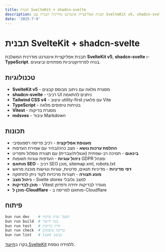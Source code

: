 ```yaml
---
title: תבנית SvelteKit + shadcn-svelte
description: תבנית אפליקציית אינטרנט מודרנית הבנויה עם SvelteKit v5, shadcn-svelte ו-TypeScript.
date: '2025-7-9'
---
```


# תבנית SvelteKit + shadcn-svelte

תבנית אפליקציית אינטרנט מודרנית המשלבת **SvelteKit v5**, **shadcn-svelte** ו-**TypeScript**. בנויה לפרודוקטיביות מפתחים וביצועים.

## טכנולוגיות

- **SvelteKit v5** - מסגרת מלאה עם ניתוב מבוסס קבצים
- **shadcn-svelte** - רכיבי UI ניתנים להתאמה
- **Tailwind CSS v4** - עיצוב utility-first עם פלאגין Vite
- **TypeScript** - בטיחות טיפוסים מלאה
- **Vitest** - מסגרת בדיקות
- **mdsvex** - עיבוד Markdown

## תכונות

- **מעטפת אפליקציה** - רכיב פריסה רספונסיבי
- **החלפת ערכות נושא** - מצב כהה/בהיר עם שמירת העדפות
- **בינאום** - תמיכה רב-שפתית (אנגלית/עברית) עם תצורת מסלול ותפריט
- **ניהול עוגיות** - העדפות עוגיות תואמות GDPR ומנהל
- **מותאם SEO** - רכיב SEO מוכן, sitemap.xml, robots.txt
- **דפי מדיניות** - מדיניות תנאים, פרטיות, עוגיות ונגישות מוכנה מראש
- **מונע תצורה** - תצורות מרכזיות לקוד ניתן לתחזוקה
- **ניהול מצב** - Svelte stores למצב גלובלי
- **מוכן לבדיקות** - Vitest מוגדר לבדיקות יחידה ודפדפן
- **מוכן ל-Cloudflare** - מותאם לפריסה ב-Cloudflare

## פיתוח

```bash
bun run dev    # הפעל שרת פיתוח
bun run build  # בנה לייצור
bun run test   # הרץ בדיקות
bun run check  # בדיקת טיפוסים
bun run lint   # lint ועיצוב
```

בקרו ב[תיעוד SvelteKit](https://svelte.dev/docs/kit) ללמידה נוספת.
